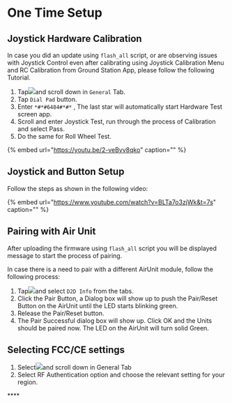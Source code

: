 # One Time Setup

## Joystick Hardware Calibration

In case you did an update using `flash_all` script, or are observing issues with Joystick Control even after calibrating using Joystick Calibration Menu and RC Calibration from Ground Station App, please follow the following Tutorial.

1. Tap![](../.gitbook/assets/windowsqgc.ico)and scroll down in `General` Tab.
2. Tap `Dial Pad` button.
3. Enter `*#*#6484#*#*` , The last star will automatically start Hardware Test screen app.
4. Scroll and enter Joystick Test, run through the process of Calibration and select Pass.
5. Do the same for Roll Wheel Test.

{% embed url="https://youtu.be/2-veBvv8qko" caption="" %}

## Joystick and Button Setup

Follow the steps as shown in the following video:

{% embed url="https://www.youtube.com/watch?v=BLTa7o3zjWk&t=7s" caption="" %}

## Pairing with Air Unit

After uploading the firmware using `flash_all` script you will be displayed message to start the process of pairing.

In case there is a need to pair with a different AirUnit module, follow the following process:

1. Tap![](../.gitbook/assets/windowsqgc-2.ico)and select `D2D Info` from the tabs.
2. Click the Pair Button, a Dialog box will show up to push the Pair/Reset Button on the AirUnit until the LED starts blinking green.
3. Release the Pair/Reset button.
4. The Pair Successful dialog box will show up. Click OK and the Units should be paired now. The LED on the AirUnit will turn solid Green.

## **Selecting FCC/CE settings**

1. Select![](../.gitbook/assets/windowsqgc-1-1.ico)and scroll down in General Tab
2. Select RF Authentication option and choose the relevant setting for your region.

\*\*\*\*

